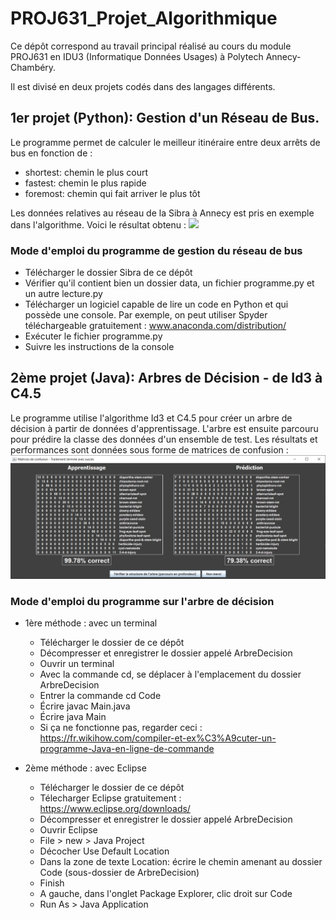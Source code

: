 # PROJ631_Projet_Algorithmique
Ce dépôt correspond au travail principal réalisé au cours du module PROJ631 en IDU3 (Informatique Données Usages) à Polytech Annecy-Chambéry. 

Il est divisé en deux projets codés dans des langages différents.
## 1er projet (Python): Gestion d'un Réseau de Bus. 
  
Le programme permet de calculer le meilleur itinéraire entre deux arrêts de bus en fonction de :
* shortest: chemin le plus court
* fastest: chemin le plus rapide
* foremost: chemin qui fait arriver le plus tôt

Les données relatives au réseau de la Sibra à Annecy est pris en exemple dans l'algorithme. Voici le résultat obtenu :
![](https://github.com/SimonGuilbert/PROJ631_Projet_Algorithmique/blob/master/Sibra/data/Resultat.png)
### Mode d'emploi du programme de gestion du réseau de bus
* Télécharger le dossier Sibra de ce dépôt
* Vérifier qu'il contient bien un dossier data, un fichier programme.py et un autre lecture.py
* Télécharger un  logiciel capable de lire un code en Python et qui possède une console. 
Par exemple, on peut utiliser Spyder téléchargeable gratuitement : www.anaconda.com/distribution/
* Exécuter le fichier programme.py
* Suivre les instructions de la console

## 2ème projet (Java): Arbres de Décision - de Id3 à C4.5
Le programme utilise l'algorithme Id3 et C4.5 pour créer un arbre de décision à partir de données d'apprentissage.
L'arbre est ensuite parcouru pour prédire la classe des données d'un ensemble de test.
Les résultats et performances sont données sous forme de matrices de confusion :
![](https://github.com/SimonGuilbert/PROJ631_Projet_Algorithmique/blob/master/ArbresDecision/Code/Data/Matrices.PNG)

### Mode d'emploi du programme sur l'arbre de décision
* 1ère méthode : avec un terminal
  * Télécharger le dossier de ce dépôt
  * Décompresser et enregistrer le dossier appelé ArbreDecision
  * Ouvrir un terminal
  * Avec la commande cd, se déplacer à l'emplacement du dossier ArbreDecision
  * Entrer la commande cd Code
  * Écrire javac Main.java
  * Écrire java Main
  * Si ça ne fonctionne pas, regarder ceci : https://fr.wikihow.com/compiler-et-ex%C3%A9cuter-un-programme-Java-en-ligne-de-commande
  
* 2ème méthode : avec Eclipse
  * Télécharger le dossier de ce dépôt
  * Télecharger Eclipse gratuitement : https://www.eclipse.org/downloads/
  * Décompresser et enregistrer le dossier appelé ArbreDecision 
  * Ouvrir Eclipse
  * File > new > Java Project
  * Décocher Use Default Location
  * Dans la zone de texte Location: écrire le chemin amenant au dossier Code (sous-dossier de ArbreDecision)
  * Finish
  * A gauche, dans l'onglet Package Explorer, clic droit sur Code
  * Run As > Java Application
  

  

  
